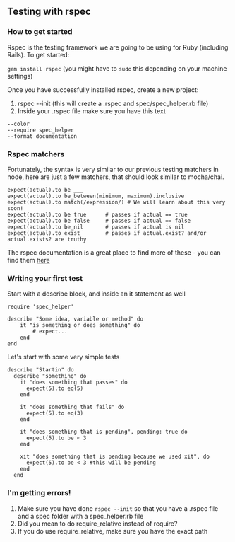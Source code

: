 ## Testing with rspec

### How to get started

Rspec is the testing framework we are going to be using for Ruby (including Rails). To get started:

`gem install rspec` (you might have to `sudo` this depending on your machine settings)

Once you have successfully installed rspec, create a new project:

1. rspec --init (this will create a .rspec and spec/spec_helper.rb file)
2. Inside your .rspec file make sure you have this text
```
--color
--require spec_helper
--format documentation
```

### Rspec matchers

Fortunately, the syntax is very similar to our previous testing matchers in node, here are just a few matchers, that should look similar to mocha/chai.

```
expect(actual).to be ___
expect(actual).to be_between(minimum, maximum).inclusive
expect(actual).to match(/expression/) # We will learn about this very soon!
expect(actual).to be true      # passes if actual == true
expect(actual).to be false     # passes if actual == false
expect(actual).to be_nil       # passes if actual is nil
expect(actual).to exist        # passes if actual.exist? and/or actual.exists? are truthy
```

The rspec documentation is a great place to find more of these - you can find them [here](https://www.relishapp.com/rspec/rspec-expectations/v/3-1/docs/built-in-matchers)

### Writing your first test

Start with a describe block, and inside an it statement as well

```
require 'spec_helper'

describe "Some idea, variable or method" do
    it "is something or does something" do
        # expect...
    end
end 
```

Let's start with some very simple tests 

```
describe "Startin" do
  describe "something" do
    it "does something that passes" do
      expect(5).to eq(5)
    end

    it "does something that fails" do
      expect(5).to eq(3)
    end

    it "does something that is pending", pending: true do
      expect(5).to be < 3
    end

    xit "does something that is pending because we used xit", do
      expect(5).to be < 3 #this will be pending
    end
  end
```

### I'm getting errors!

1. Make sure you have done `rspec --init` so that you have a .rspec file and a spec folder with a spec_helper.rb file
2. Did you mean to do require_relative instead of require?
3. If you do use require_relative, make sure you have the exact path
